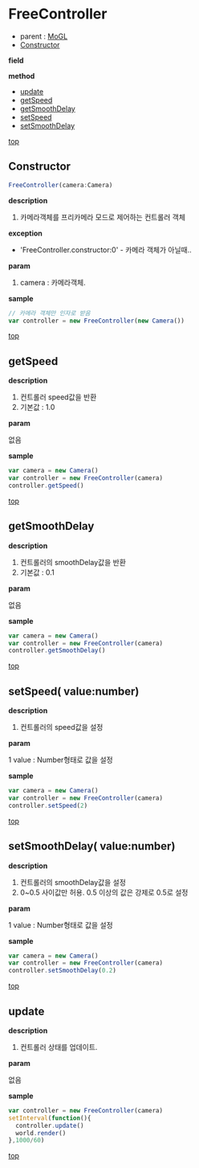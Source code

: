 # FreeController
* parent : [MoGL](MoGL.md)
* [Constructor](#constructor)

**field**

**method**

* [update](#update)
* [getSpeed](#getspeed)
* [getSmoothDelay](#getsmoothdelay)
* [setSpeed](#setspeed-valuenumber)
* [setSmoothDelay](#setsmoothdelay-valuenumber)




[top](#)
## Constructor
```javascript
FreeController(camera:Camera)
```

**description**

1. 카메라객체를 프리카메라 모드로 제어하는 컨트롤러 객체

**exception**

* 'FreeController.constructor:0' - 카메라 객체가 아닐때..

**param**

1. camera : 카메라객체.

**sample**

```javascript
// 카메라 객체만 인자로 받음
var controller = new FreeController(new Camera())
```
[top](#)
## getSpeed

**description**

1. 컨트롤러 speed값을 반환
2. 기본값 : 1.0

**param**

없음

**sample**

```javascript
var camera = new Camera()
var controller = new FreeController(camera)
controller.getSpeed()
```
[top](#)
## getSmoothDelay

**description**

1. 컨트롤러의 smoothDelay값을 반환
2. 기본값 : 0.1

**param**

없음

**sample**

```javascript
var camera = new Camera()
var controller = new FreeController(camera)
controller.getSmoothDelay()
```

[top](#)
## setSpeed( value:number)

**description**

1. 컨트롤러의 speed값을 설정

**param**

1 value : Number형태로 값을 설정

**sample**

```javascript
var camera = new Camera()
var controller = new FreeController(camera)
controller.setSpeed(2)
```
[top](#)
## setSmoothDelay( value:number)

**description**

1. 컨트롤러의 smoothDelay값을 설정
2. 0~0.5 사이값만 허용. 0.5 이상의 값은 강제로 0.5로 설정

**param**

1 value : Number형태로 값을 설정

**sample**

```javascript
var camera = new Camera()
var controller = new FreeController(camera)
controller.setSmoothDelay(0.2)
```

[top](#)
## update

**description**

1. 컨트롤러 상태를 업데이트.

**param**

없음

**sample**

```javascript
var controller = new FreeController(camera)
setInterval(function(){
  controller.update()
  world.render()
},1000/60)
```

[top](#)
